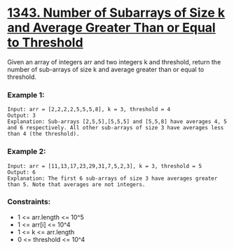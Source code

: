# [1343. Number of Subarrays of Size k and Average Greater Than or Equal to Threshold](https://leetcode.com/problems/number-of-sub-arrays-of-size-k-and-average-greater-than-or-equal-to-threshold/description/)
Given an array of integers arr and two integers k and threshold, return the number of sub-arrays of size k and average greater than or equal to threshold.


### Example 1:
```text
Input: arr = [2,2,2,2,5,5,5,8], k = 3, threshold = 4
Output: 3
Explanation: Sub-arrays [2,5,5],[5,5,5] and [5,5,8] have averages 4, 5 and 6 respectively. All other sub-arrays of size 3 have averages less than 4 (the threshold).
```
### Example 2:
```text
Input: arr = [11,13,17,23,29,31,7,5,2,3], k = 3, threshold = 5
Output: 6
Explanation: The first 6 sub-arrays of size 3 have averages greater than 5. Note that averages are not integers.
``` 

### Constraints:

* 1 <= arr.length <= 10^5
* 1 <= arr[i] <= 10^4
* 1 <= k <= arr.length
* 0 <= threshold <= 10^4
